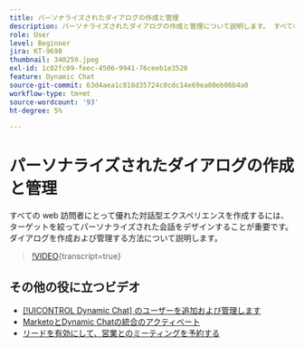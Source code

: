 ```yaml
---
title: パーソナライズされたダイアログの作成と管理
description: パーソナライズされたダイアログの作成と管理について説明します。 すべての web 訪問者にとって優れた対話型エクスペリエンスを作成するには、ターゲットを絞ってパーソナライズされた会話をデザインすることが重要です。
role: User
level: Beginner
jira: KT-9698
thumbnail: 340259.jpeg
exl-id: 1c02fc09-feec-4506-9941-76ceeb1e3520
feature: Dynamic Chat
source-git-commit: 63d4aea1c818d35724c0cdc14e69ea00eb06b4a0
workflow-type: tm+mt
source-wordcount: '93'
ht-degree: 5%

---
```


# パーソナライズされたダイアログの作成と管理

すべての web 訪問者にとって優れた対話型エクスペリエンスを作成するには、ターゲットを絞ってパーソナライズされた会話をデザインすることが重要です。 ダイアログを作成および管理する方法について説明します。

>[!VIDEO](https://video.tv.adobe.com/v/3443789/?quality=12&learn=on&captions=jpn){transcript=true}

## その他の役に立つビデオ

* [[!UICONTROL Dynamic Chat] のユーザーを追加および管理します](user-management.md)
* [MarketoとDynamic Chatの統合のアクティベート](marketo-integration.md)
* [リードを有効にして、営業とのミーティングを予約する](meeting-booking.md)
